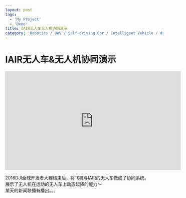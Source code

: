 ```yaml
---
layout: post
tags:
  - 'My Project'
  - 'Demo'
title: IAIR无人车无人机协同演示
category: 'Robotics / UAV / Self-driving Car / Intelligent Vehicle / drone'
---
```

# IAIR无人车&无人机协同演示
<iframe width="560" height="315" src="https://www.youtube.com/embed/2bpwBBwlWV8" frameborder="0" allowfullscreen></iframe>

2016DJI全球开发者大赛结束后，将飞机与IAIR的无人车做成了协同系统。  
展示了无人机在运动的无人车上动态起降的能力～  
某天的新闻联播有播出。。。


